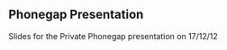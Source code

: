 Phonegap Presentation
---------------------

Slides for the Private Phonegap presentation on 17/12/12

